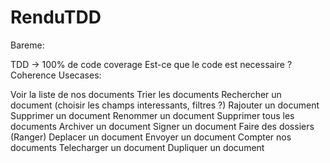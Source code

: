 # RenduTDD

Bareme:

TDD -> 100% de code coverage
Est-ce que le code est necessaire ?
Coherence
Usecases:

Voir la liste de nos documents
Trier les documents
Rechercher un document (choisir les champs interessants, filtres ?)
Rajouter un document
Supprimer un document
Renommer un document
Supprimer tous les documents
Archiver un document
Signer un document
Faire des dossiers (Ranger)
Deplacer un document
Envoyer un document
Compter nos documents
Telecharger un document
Dupliquer un document
